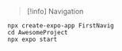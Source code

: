 
>[!info] Navigation
> 



```
npx create-expo-app FirstNavig
cd AwesomeProject  
npx expo start
```









